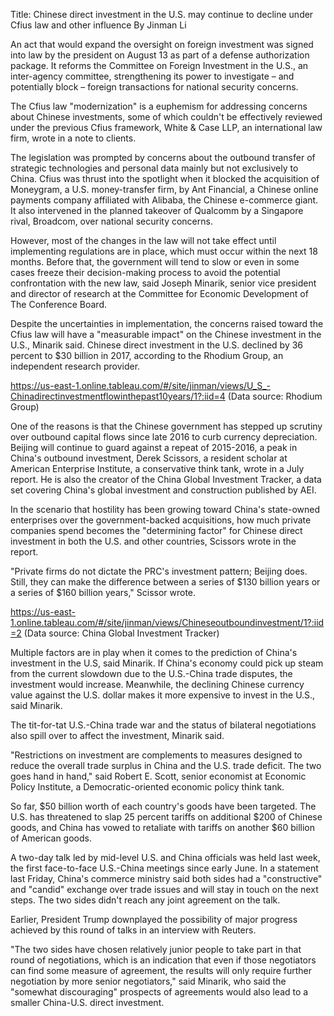 Title: Chinese direct investment in the U.S. may continue to decline under Cfius law and other influence
By Jinman Li

An act that would expand the oversight on foreign investment was signed into law by the president on August 13 as part of a defense authorization package. It reforms the Committee on Foreign Investment in the U.S., an inter-agency committee, strengthening its power to investigate – and potentially block – foreign transactions for national security concerns. 

The Cfius law "modernization" is a euphemism for addressing concerns about Chinese investments, some of which couldn't be effectively reviewed under the previous Cfius framework, White & Case LLP, an international law firm, wrote in a note to clients. 

The legislation was prompted by concerns about the outbound transfer of strategic technologies and personal data mainly but not exclusively to China. Cfius was thrust into the spotlight when it blocked the acquisition of Moneygram, a U.S. money-transfer firm, by Ant Financial, a Chinese online payments company affiliated with Alibaba, the Chinese e-commerce giant. It also intervened in the planned takeover of Qualcomm by a Singapore rival, Broadcom, over national security concerns. 

However, most of the changes in the law will not take effect until implementing regulations are in place, which must occur within the next 18 months. Before that, the government will tend to slow or even in some cases freeze their decision-making process to avoid the potential confrontation with the new law, said Joseph Minarik, senior vice president and director of research at the Committee for Economic Development of The Conference Board.

Despite the uncertainties in implementation, the concerns raised toward the Cfius law will have a "measurable impact" on the Chinese investment in the U.S., Minarik said. Chinese direct investment in the U.S. declined by 36 percent to $30 billion in 2017, according to the Rhodium Group, an independent research provider. 

https://us-east-1.online.tableau.com/#/site/jinman/views/U_S_-Chinadirectinvestmentflowinthepast10years/1?:iid=4
(Data source: Rhodium Group)

One of the reasons is that the Chinese government has stepped up scrutiny over outbound capital flows since late 2016 to curb currency depreciation. Beijing will continue to guard against a repeat of 2015-2016, a peak in China's outbound investment, Derek Scissors, a resident scholar at American Enterprise Institute, a conservative think tank, wrote in a July report. He is also the creator of the China Global Investment Tracker, a data set covering China's global investment and construction published by AEI. 

In the scenario that hostility has been growing toward China's state-owned enterprises over the government-backed acquisitions, how much private companies spend becomes the "determining factor" for Chinese direct investment in both the U.S. and other countries, Scissors wrote in the report. 

"Private firms do not dictate the PRC's investment pattern; Beijing does. Still, they can make the difference between a series of $130 billion years or a series of $160 billion years," Scissor wrote. 

https://us-east-1.online.tableau.com/#/site/jinman/views/Chineseoutboundinvestment/1?:iid=2
(Data source: China Global Investment Tracker)

Multiple factors are in play when it comes to the prediction of China's investment in the U.S, said Minarik. If China's economy could pick up steam from the current slowdown due to the U.S.-China trade disputes, the investment would increase. Meanwhile, the declining Chinese currency value against the U.S. dollar makes it more expensive to invest in the U.S., said Minarik.

The tit-for-tat U.S.-China trade war and the status of bilateral negotiations also spill over to affect the investment, Minarik said. 

"Restrictions on investment are complements to measures designed to reduce the overall trade surplus in China and the U.S. trade deficit. The two goes hand in hand," said Robert E. Scott, senior economist at Economic Policy Institute, a Democratic-oriented economic policy think tank. 

So far, $50 billion worth of each country's goods have been targeted. The U.S. has threatened to slap 25 percent tariffs on additional $200 of Chinese goods, and China has vowed to retaliate with tariffs on another $60 billion of American goods. 

A two-day talk led by mid-level U.S. and China officials was held last week, the first face-to-face U.S.-China meetings since early June. In a statement last Friday, China's commerce ministry said both sides had a "constructive" and "candid" exchange over trade issues and will stay in touch on the next steps.  The two sides didn't reach any joint agreement on the talk. 

Earlier, President Trump downplayed the possibility of major progress achieved by this round of talks in an interview with Reuters. 

"The two sides have chosen relatively junior people to take part in that round of negotiations, which is an indication that even if those negotiators can find some measure of agreement, the results will only require further negotiation by more senior negotiators," said Minarik, who said the "somewhat discouraging" prospects of agreements would also lead to a smaller China-U.S. direct investment.
